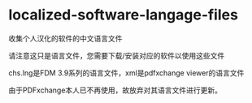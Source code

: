 localized-software-langage-files
================================

收集个人汉化的软件的中文语言文件

请注意这只是语言文件，您需要下载/安装对应的软件以使用这些文件

chs.lng是FDM 3.9系列的语言文件，xml是pdfxchange viewer的语言文件

由于PDFxchange本人已不再使用，故放弃对其语言文件进行更新。
